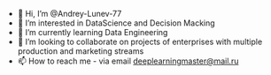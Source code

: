 - 👋 Hi, I’m @Andrey-Lunev-77
- 👀 I’m interested in DataScience and Decision Macking
- 🌱 I’m currently learning Data Engineering
- 💞️ I’m looking to collaborate on  projects of enterprises with multiple production and marketing streams 
- 📫 How to reach me - via email deeplearningmaster@mail.ru


